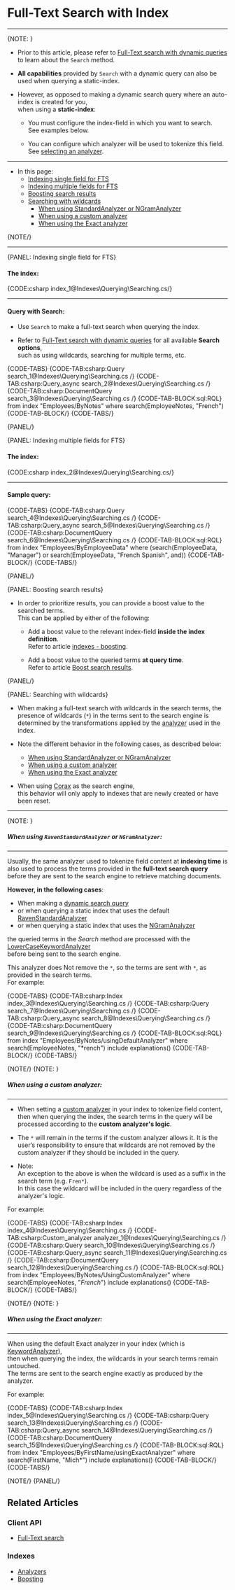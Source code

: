 # Full-Text Search with Index
---

{NOTE: }

* Prior to this article, please refer to [Full-Text search with dynamic queries](../../client-api/session/querying/text-search/full-text-search) to learn about the `Search` method.  

* **All capabilities** provided by `Search` with a dynamic query can also be used when querying a static-index.

* However, as opposed to making a dynamic search query where an auto-index is created for you,  
  when using a **static-index**:  

    * You must configure the index-field in which you want to search.  
      See examples below.  
      
    * You can configure which analyzer will be used to tokenize this field.  
      See [selecting an analyzer](../../indexes/using-analyzers#selecting-an-analyzer-for-a-field).    

---

* In this page:
  * [Indexing single field for FTS](../../indexes/querying/searching#indexing-single-field-for-fts)
  * [Indexing multiple fields for FTS](../../indexes/querying/searching#indexing-multiple-fields-for-fts)
  * [Boosting search results](../../indexes/querying/searching#boosting-search-results)
  * [Searching with wildcards](../../indexes/querying/searching#searching-with-wildcards)
      * [When using StandardAnalyzer or NGramAnalyzer](../../indexes/querying/searching#when-usingor)
      * [When using a custom analyzer](../../indexes/querying/searching#when-using-a-custom-analyzer)
      * [When using the Exact analyzer](../../indexes/querying/searching#when-using-the-exact-analyzer)

{NOTE/}

---

{PANEL: Indexing single field for FTS}

#### The index:

{CODE:csharp index_1@Indexes\Querying\Searching.cs/}

---

#### Query with Search:

* Use `Search` to make a full-text search when querying the index.  

* Refer to [Full-Text search with dynamic queries](../../client-api/session/querying/text-search/full-text-search) for all available **Search options**,  
  such as using wildcards, searching for multiple terms, etc.

{CODE-TABS}
{CODE-TAB:csharp:Query search_1@Indexes\Querying\Searching.cs /}
{CODE-TAB:csharp:Query_async search_2@Indexes\Querying\Searching.cs /}
{CODE-TAB:csharp:DocumentQuery search_3@Indexes\Querying\Searching.cs /}
{CODE-TAB-BLOCK:sql:RQL}
from index "Employees/ByNotes"
where search(EmployeeNotes, "French")
{CODE-TAB-BLOCK/}
{CODE-TABS/}

{PANEL/}

{PANEL: Indexing multiple fields for FTS}

#### The index:

{CODE:csharp index_2@Indexes\Querying\Searching.cs/}

---

#### Sample query:

{CODE-TABS}
{CODE-TAB:csharp:Query search_4@Indexes\Querying\Searching.cs /}
{CODE-TAB:csharp:Query_async search_5@Indexes\Querying\Searching.cs /}
{CODE-TAB:csharp:DocumentQuery search_6@Indexes\Querying\Searching.cs /}
{CODE-TAB-BLOCK:sql:RQL}
from index "Employees/ByEmployeeData"
where (search(EmployeeData, "Manager") or search(EmployeeData, "French Spanish", and))
{CODE-TAB-BLOCK/}
{CODE-TABS/}

{PANEL/}

{PANEL: Boosting search results}

* In order to prioritize results, you can provide a boost value to the searched terms.  
  This can be applied by either of the following:

  * Add a boost value to the relevant index-field **inside the index definition**.  
    Refer to article [indexes - boosting](../../indexes/boosting).

  * Add a boost value to the queried terms **at query time**.  
    Refer to article [Boost search results](../../client-api/session/querying/text-search/boost-search-results).

{PANEL/}

{PANEL: Searching with wildcards}

* When making a full-text search with wildcards in the search terms, 
  the presence of wildcards (`*`) in the terms sent to the search engine is determined by the transformations applied by the
  [analyzer](../../indexes/using-analyzers) used in the index.

* Note the different behavior in the following cases, as described below:  
  * [When using StandardAnalyzer or NGramAnalyzer](../../indexes/querying/searching#when-usingor)
  * [When using a custom analyzer](../../indexes/querying/searching#when-using-a-custom-analyzer)
  * [When using the Exact analyzer](../../indexes/querying/searching#when-using-the-exact-analyzer)

* When using [Corax](../../indexes/search-engine/corax) as the search engine,  
  this behavior will only apply to indexes that are newly created or have been reset.

---

{NOTE: }

##### When using&nbsp;`RavenStandardAnalyzer`&nbsp;or&nbsp;`NGramAnalyzer`:
---

Usually, the same analyzer used to tokenize field content at **indexing time** is also used to process the terms provided in the **full-text search query**
before they are sent to the search engine to retrieve matching documents.

**However, in the following cases**:

* When making a [dynamic search query](../../client-api/session/querying/text-search/full-text-search)
* or when querying a static index that uses the default [RavenStandardAnalyzer](../../indexes/using-analyzers#using-the-default-search-analyzer)
* or when querying a static index that uses the [NGramAnalyzer](../../indexes/using-analyzers#analyzers-that-tokenize-according-to-the-defined-number-of-characters)

the queried terms in the _Search_ method are processed with the [LowerCaseKeywordAnalyzer](../../indexes/using-analyzers#using-the-default-analyzer)  
before being sent to the search engine.

This analyzer does Not remove the `*`, so the terms are sent with `*`, as provided in the search terms.  
For example:  

{CODE-TABS}
{CODE-TAB:csharp:Index index_3@Indexes\Querying\Searching.cs /}
{CODE-TAB:csharp:Query search_7@Indexes\Querying\Searching.cs /}
{CODE-TAB:csharp:Query_async search_8@Indexes\Querying\Searching.cs /}
{CODE-TAB:csharp:DocumentQuery search_9@Indexes\Querying\Searching.cs /}
{CODE-TAB-BLOCK:sql:RQL}
from index "Employees/ByNotes/usingDefaultAnalyzer"
where search(EmployeeNotes, "*rench")
include explanations()
{CODE-TAB-BLOCK/}
{CODE-TABS/}

{NOTE/}
{NOTE: }

##### When using a custom analyzer:
---

* When setting a [custom analyzer](../../indexes/using-analyzers#creating-custom-analyzers) in your index to tokenize field content,
  then when querying the index, the search terms in the query will be processed according to the **custom analyzer's logic**.

* The `*` will remain in the terms if the custom analyzer allows it.
  It is the user’s responsibility to ensure that wildcards are not removed by the custom analyzer if they should be included in the query.

* Note:  
  An exception to the above is when the wildcard is used as a suffix in the search term (e.g. `Fren*`).  
  In this case the wildcard will be included in the query regardless of the analyzer's logic.

For example:  

{CODE-TABS}
{CODE-TAB:csharp:Index index_4@Indexes\Querying\Searching.cs /}
{CODE-TAB:csharp:Custom_analyzer analyzer_1@Indexes\Querying\Searching.cs /}
{CODE-TAB:csharp:Query search_10@Indexes\Querying\Searching.cs /}
{CODE-TAB:csharp:Query_async search_11@Indexes\Querying\Searching.cs /}
{CODE-TAB:csharp:DocumentQuery search_12@Indexes\Querying\Searching.cs /}
{CODE-TAB-BLOCK:sql:RQL}
from index "Employees/ByNotes/UsingCustomAnalyzer"
where search(EmployeeNotes, "*French*")
include explanations()
{CODE-TAB-BLOCK/}
{CODE-TABS/}

{NOTE/}
{NOTE: }

##### When using the Exact analyzer:
---

When using the default Exact analyzer in your index (which is [KeywordAnalyzer](../../indexes/using-analyzers#using-the-default-exact-analyzer)),  
then when querying the index, the wildcards in your search terms remain untouched.  
The terms are sent to the search engine exactly as produced by the analyzer.

For example:

{CODE-TABS}
{CODE-TAB:csharp:Index index_5@Indexes\Querying\Searching.cs /}
{CODE-TAB:csharp:Query search_13@Indexes\Querying\Searching.cs /}
{CODE-TAB:csharp:Query_async search_14@Indexes\Querying\Searching.cs /}
{CODE-TAB:csharp:DocumentQuery search_15@Indexes\Querying\Searching.cs /}
{CODE-TAB-BLOCK:sql:RQL}
from index "Employees/ByFirstName/usingExactAnalyzer"
where search(FirstName, "Mich*")
include explanations()
{CODE-TAB-BLOCK/}
{CODE-TABS/}

{NOTE/}
{PANEL/}

## Related Articles

### Client API

- [Full-Text search](../../client-api/session/querying/text-search/full-text-search)

### Indexes

- [Analyzers](../../indexes/using-analyzers)
- [Boosting](../../indexes/boosting)
